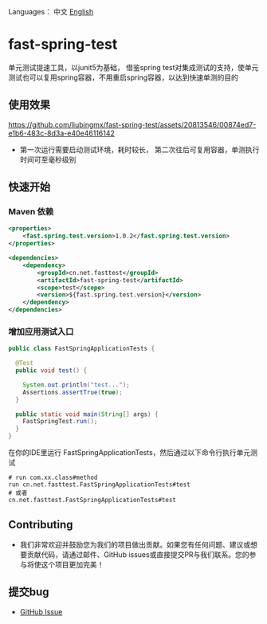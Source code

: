 
Languages： 中文 [English](README.md)
# fast-spring-test
单元测试提速工具，以junit5为基础， 借鉴spring test对集成测试的支持，使单元测试也可以复用spring容器，不用重启spring容器，以达到快速单测的目的

## 使用效果


https://github.com/liubingmx/fast-spring-test/assets/20813546/00874ed7-e1b6-483c-8d3a-e40e46116142

- 第一次运行需要启动测试环境，耗时较长， 第二次往后可复用容器，单测执行时间可至毫秒级别

## 快速开始

### Maven 依赖

```xml
<properties>
    <fast.spring.test.version>1.0.2</fast.spring.test.version>
</properties>

<dependencies>
    <dependency>
        <groupId>cn.net.fasttest</groupId>
        <artifactId>fast-spring-test</artifactId>
        <scope>test</scope>
        <version>${fast.spring.test.version}</version>
    </dependency>
</dependencies>
```

### 增加应用测试入口

```java
public class FastSpringApplicationTests {

  @Test
  public void test() {

    System.out.println("test...");
    Assertions.assertTrue(true);
  }

  public static void main(String[] args) {
    FastSpringTest.run();
  }
}
```

在你的IDE里运行 FastSpringApplicationTests，然后通过以下命令行执行单元测试
```
# run com.xx.class#method
run cn.net.fasttest.FastSpringApplicationTests#test
# 或者
cn.net.fasttest.FastSpringApplicationTests#test
```

## Contributing

- 我们非常欢迎并鼓励您为我们的项目做出贡献。如果您有任何问题、建议或想要贡献代码，请通过邮件、GitHub issues或直接提交PR与我们联系。您的参与将使这个项目更加完美！

## 提交bug

- [GitHub Issue](https://github.com/liubingmx/fast-spring-test/issues/new)


